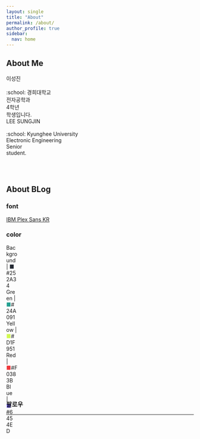 ```yaml
---
layout: single
title: "About"
permalink: /about/
author_profile: true
sidebar:
  nav: home
---
```


## About Me

<div class = "div1" markdown="1">
  이성진<br><br>
  :school: 경희대학교<br>
  전자공학과<br>
  4학년<br>
  학생입니다.
</div>

<div class = "div2" markdown="1">
  LEE SUNGJIN<br><br>
  :school: Kyunghee University<br>
  Electronic Engineering<br>
  Senior<br>
  student.
</div>

<br><br>

## About BLog

### font
[IBM Plex Sans KR](https://fonts.google.com/specimen/IBM+Plex+Sans+KR)

### color
<div class = "box" style="width:30px;" markdown = "1">
  Background | <span style="color:#252A34">■</span> #252A34
</div>
<div class = "box" style="width:30px;" markdown = "1">
  Green | <span style="color:#24A091">■</span>#24A091
</div>
<div class = "box" style="width:30px;" markdown = "1">
  Yellow | <span style="color:#D1F951">■</span>#D1F951
</div>
<div class = "box" style="width:30px;" markdown = "1">
  Red | <span style="color:#F0383B">■</span>#F0383B
</div>
<div class = "box" style="width:20px;height:20px;" markdown = "1">
  Blue | <span style="color:#6454ED">■</span>#6454ED
</div>

### 팔로우

---
